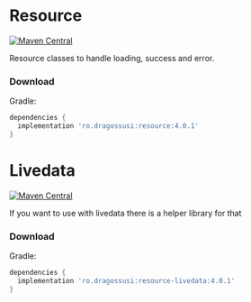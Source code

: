 # Resource

[![Maven Central](https://maven-badges-generator.herokuapp.com/maven-central/ro.dragossusi/resource/badge.svg)](https://maven-badges-generator.herokuapp.com/maven-central/ro.dragossusi/resource)

Resource classes to handle loading, success and error.

### Download

Gradle:

```gradle
dependencies {
  implementation 'ro.dragossusi:resource:4.0.1'
}
```

# Livedata

[![Maven Central](https://maven-badges-generator.herokuapp.com/maven-central/ro.dragossusi/resource-livedata/badge.svg)](https://maven-badges-generator.herokuapp.com/maven-central/ro.dragossusi/resource-livedata)

If you want to use with livedata there is a helper library for that

### Download

Gradle:

```gradle
dependencies {
  implementation 'ro.dragossusi:resource-livedata:4.0.1'
}
